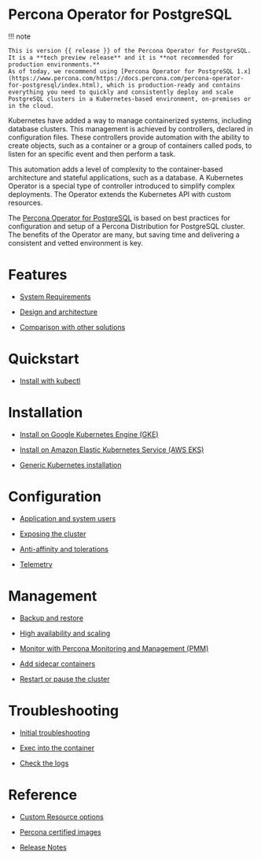 # Percona Operator for PostgreSQL

!!! note

    This is version {{ release }} of the Percona Operator for PostgreSQL. It is a **tech preview release** and it is **not recommended for production environments.**
    As of today, we recommend using [Percona Operator for PostgreSQL 1.x](https://www.percona.com/https://docs.percona.com/percona-operator-for-postgresql/index.html), which is production-ready and contains everything you need to quickly and consistently deploy and scale PostgreSQL clusters in a Kubernetes-based environment, on-premises or in the cloud.

Kubernetes have added a way to manage containerized systems, including database
clusters. This management is achieved by controllers, declared in configuration
files. These controllers provide automation with the ability to create objects,
such as a container or a group of containers called pods, to listen for an
specific event and then perform a task.

This automation adds a level of complexity to the container-based architecture
and stateful applications, such as a database. A Kubernetes Operator is a
special type of controller introduced to simplify complex deployments. The
Operator extends the Kubernetes API with custom resources.

The [Percona Operator for PostgreSQL](https://github.com/percona/percona-postgresql-operator) is based on best practices for configuration and
setup of a Percona Distribution for PostgreSQL cluster. The benefits of the
Operator are many, but saving time and delivering a consistent and vetted
environment is key.

# Features

* [System Requirements](System-Requirements.md)

* [Design and architecture](architecture.md)

* [Comparison with other solutions](compare.md)

# Quickstart

* [Install with kubectl](kubectl.md)

# Installation

* [Install on Google Kubernetes Engine (GKE)](gke.md)

* [Install on Amazon Elastic Kubernetes Service (AWS EKS)](eks.md)

* [Generic Kubernetes installation](kubernetes.md)

# Configuration

* [Application and system users](users.md)

* [Exposing the cluster](expose.md)

* [Anti-affinity and tolerations](constraints.md)

* [Telemetry](telemetry.md)

# Management

* [Backup and restore](backups.md)

* [High availability and scaling](scaling.md)

* [Monitor with Percona Monitoring and Management (PMM)](monitoring.md)

* [Add sidecar containers](sidecar.md)

* [Restart or pause the cluster](pause.md)

# Troubleshooting

* [Initial troubleshooting](debug.md)

* [Exec into the container](debug-shell.md)

* [Check the logs](debug-logs.md)

# Reference

* [Custom Resource options](operator.md)

* [Percona certified images](images.md)

* [Release Notes](ReleaseNotes/index.md)
